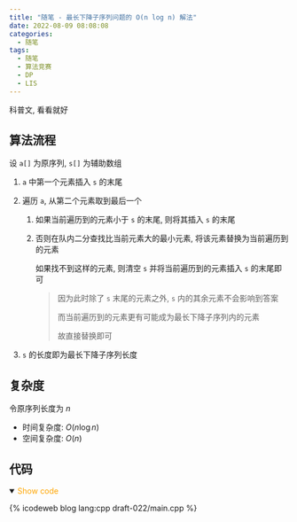 ```yaml
---
title: "随笔 - 最长下降子序列问题的 O(n log n) 解法"
date: 2022-08-09 08:08:08
categories:
  - 随笔
tags:
  - 随笔
  - 算法竞赛
  - DP
  - LIS
---
```


科普文, 看看就好

<!-- more -->

## 算法流程

设 `a[]` 为原序列, `s[]` 为辅助数组

1. `a` 中第一个元素插入 `s` 的末尾
1. 遍历 `a`, 从第二个元素取到最后一个

   1. 如果当前遍历到的元素小于 `s` 的末尾, 则将其插入 `s` 的末尾
   1. 否则在队内二分查找比当前元素大的最小元素, 将该元素替换为当前遍历到的元素

      如果找不到这样的元素, 则清空 `s` 并将当前遍历到的元素插入 `s` 的末尾即可

      > 因为此时除了 `s` 末尾的元素之外, `s` 内的其余元素不会影响到答案
      >
      > 而当前遍历到的元素更有可能成为最长下降子序列内的元素
      >
      > 故直接替换即可

1. `s` 的长度即为最长下降子序列长度

## 复杂度

令原序列长度为 $n$

- 时间复杂度: $O(n\log n)$
- 空间复杂度: $O(n)$

## 代码

<details open>
<summary><font color='orange'>Show code</font></summary>

{% icodeweb blog lang:cpp draft-022/main.cpp %}

</details>
